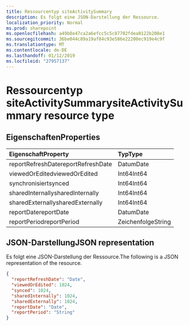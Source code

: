 ```yaml
---
title: Ressourcentyp siteActivitySummary
description: Es folgt eine JSON-Darstellung der Ressource.
localization_priority: Normal
ms.prod: sharepoint
ms.openlocfilehash: a49b8e47ca2a6efcc5c5c87702fdea0122b208e1
ms.sourcegitcommit: 36be044c89a19af84c93e586e22200ec919e4c9f
ms.translationtype: MT
ms.contentlocale: de-DE
ms.lasthandoff: 01/12/2019
ms.locfileid: "27957137"
---
```

# <a name="siteactivitysummary-resource-type"></a><span data-ttu-id="52a4b-103">Ressourcentyp siteActivitySummary</span><span class="sxs-lookup"><span data-stu-id="52a4b-103">siteActivitySummary resource type</span></span>

## <a name="properties"></a><span data-ttu-id="52a4b-104">Eigenschaften</span><span class="sxs-lookup"><span data-stu-id="52a4b-104">Properties</span></span>

| <span data-ttu-id="52a4b-105">Eigenschaft</span><span class="sxs-lookup"><span data-stu-id="52a4b-105">Property</span></span>          | <span data-ttu-id="52a4b-106">Typ</span><span class="sxs-lookup"><span data-stu-id="52a4b-106">Type</span></span>   |
| :---------------- | :----- |
| <span data-ttu-id="52a4b-107">reportRefreshDate</span><span class="sxs-lookup"><span data-stu-id="52a4b-107">reportRefreshDate</span></span> | <span data-ttu-id="52a4b-108">Datum</span><span class="sxs-lookup"><span data-stu-id="52a4b-108">Date</span></span>   |
| <span data-ttu-id="52a4b-109">viewedOrEdited</span><span class="sxs-lookup"><span data-stu-id="52a4b-109">viewedOrEdited</span></span>    | <span data-ttu-id="52a4b-110">Int64</span><span class="sxs-lookup"><span data-stu-id="52a4b-110">Int64</span></span>  |
| <span data-ttu-id="52a4b-111">synchronisiert</span><span class="sxs-lookup"><span data-stu-id="52a4b-111">synced</span></span>            | <span data-ttu-id="52a4b-112">Int64</span><span class="sxs-lookup"><span data-stu-id="52a4b-112">Int64</span></span>  |
| <span data-ttu-id="52a4b-113">sharedInternally</span><span class="sxs-lookup"><span data-stu-id="52a4b-113">sharedInternally</span></span>  | <span data-ttu-id="52a4b-114">Int64</span><span class="sxs-lookup"><span data-stu-id="52a4b-114">Int64</span></span>  |
| <span data-ttu-id="52a4b-115">sharedExternally</span><span class="sxs-lookup"><span data-stu-id="52a4b-115">sharedExternally</span></span>  | <span data-ttu-id="52a4b-116">Int64</span><span class="sxs-lookup"><span data-stu-id="52a4b-116">Int64</span></span>  |
| <span data-ttu-id="52a4b-117">reportDate</span><span class="sxs-lookup"><span data-stu-id="52a4b-117">reportDate</span></span>        | <span data-ttu-id="52a4b-118">Datum</span><span class="sxs-lookup"><span data-stu-id="52a4b-118">Date</span></span>   |
| <span data-ttu-id="52a4b-119">reportPeriod</span><span class="sxs-lookup"><span data-stu-id="52a4b-119">reportPeriod</span></span>      | <span data-ttu-id="52a4b-120">Zeichenfolge</span><span class="sxs-lookup"><span data-stu-id="52a4b-120">String</span></span> |

## <a name="json-representation"></a><span data-ttu-id="52a4b-121">JSON-Darstellung</span><span class="sxs-lookup"><span data-stu-id="52a4b-121">JSON representation</span></span>

<span data-ttu-id="52a4b-122">Es folgt eine JSON-Darstellung der Ressource.</span><span class="sxs-lookup"><span data-stu-id="52a4b-122">The following is a JSON representation of the resource.</span></span>

<!-- {
  "blockType": "resource",
  "@odata.type": "microsoft.graph.siteActivitySummary"
} -->

```json
{
  "reportRefreshDate": "Date", 
  "viewedOrEdited": 1024, 
  "synced": 1024, 
  "sharedInternally": 1024, 
  "sharedExternally": 1024, 
  "reportDate": "Date", 
  "reportPeriod": "String"
}
```
